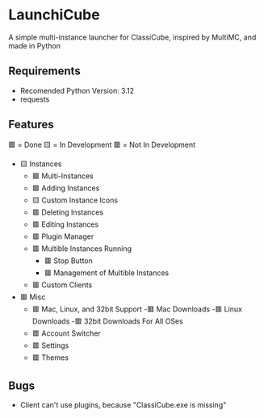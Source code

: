 
# LaunchiCube

A simple multi-instance launcher for ClassiCube, inspired by MultiMC, and made in Python

## Requirements

- Recomended Python Version: 3.12
- requests

## Features

🟩 = Done
🟨 = In Development
🟥 = Not In Development

- 🟨 Instances
	- 🟩 Multi-Instances
   	- 🟩 Adding Instances
	- 🟨 Custom Instance Icons
	- 🟥 Deleting Instances
	- 🟥 Editing Instances
	- 🟥 Plugin Manager
   	- 🟥 Multible Instances Running
  		- 🟥 Stop Button
   	  	- 🟥 Management of Multible Instances
	- 🟥 Custom Clients
- 🟥 Misc
	- 🟥 Mac, Linux, and 32bit Support
  		-🟥 Mac Downloads
   		-🟥 Linux Downloads
   		-🟥 32bit Downloads For All OSes
	- 🟥 Account Switcher
	- 🟥 Settings
	- 🟥 Themes

## Bugs

- Client can't use plugins, because "ClassiCube.exe is missing"
